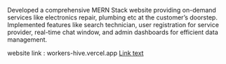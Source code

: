 Developed a comprehensive MERN Stack website providing on-demand services like electronics repair, plumbing etc
at the customer’s doorstep. Implemented features like search technician, user registration for service provider,
real-time chat window, and admin dashboards for efficient data management. 

website link : workers-hive.vercel.app
[Link text](https://workers-hive.vercal.app)
